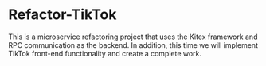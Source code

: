 # Refactor-TikTok
This is a microservice refactoring project that uses the Kitex framework and RPC communication as the backend. In addition, this time we will implement TikTok front-end functionality and create a complete work.
